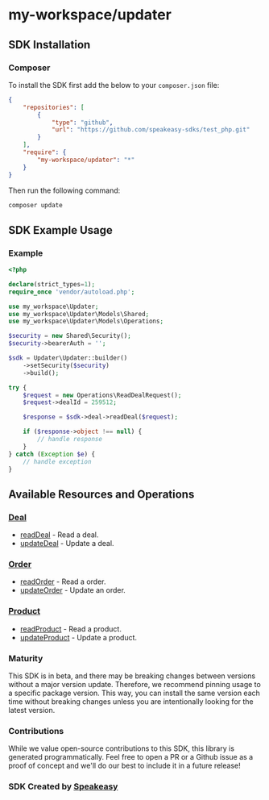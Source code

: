 # my-workspace/updater

<!-- Start SDK Installation [installation] -->
## SDK Installation

### Composer

To install the SDK first add the below to your `composer.json` file:

```json
{
    "repositories": [
        {
            "type": "github",
            "url": "https://github.com/speakeasy-sdks/test_php.git"
        }
    ],
    "require": {
        "my-workspace/updater": "*"
    }
}
```

Then run the following command:

```bash
composer update
```
<!-- End SDK Installation [installation] -->

<!-- Start SDK Example Usage [usage] -->
## SDK Example Usage

### Example

```php
<?php

declare(strict_types=1);
require_once 'vendor/autoload.php';

use my_workspace\Updater;
use my_workspace\Updater\Models\Shared;
use my_workspace\Updater\Models\Operations;

$security = new Shared\Security();
$security->bearerAuth = '';

$sdk = Updater\Updater::builder()
    ->setSecurity($security)
    ->build();

try {
    $request = new Operations\ReadDealRequest();
    $request->dealId = 259512;

    $response = $sdk->deal->readDeal($request);

    if ($response->object !== null) {
        // handle response
    }
} catch (Exception $e) {
    // handle exception
}

```
<!-- End SDK Example Usage [usage] -->

<!-- Start Available Resources and Operations [operations] -->
## Available Resources and Operations

### [Deal](docs/sdks/deal/README.md)

* [readDeal](docs/sdks/deal/README.md#readdeal) - Read a deal.
* [updateDeal](docs/sdks/deal/README.md#updatedeal) - Update a deal.

### [Order](docs/sdks/order/README.md)

* [readOrder](docs/sdks/order/README.md#readorder) - Read a order.
* [updateOrder](docs/sdks/order/README.md#updateorder) - Update an order.

### [Product](docs/sdks/product/README.md)

* [readProduct](docs/sdks/product/README.md#readproduct) - Read a product.
* [updateProduct](docs/sdks/product/README.md#updateproduct) - Update a product.
<!-- End Available Resources and Operations [operations] -->



<!-- Placeholder for Future Speakeasy SDK Sections -->



### Maturity

This SDK is in beta, and there may be breaking changes between versions without a major version update. Therefore, we recommend pinning usage
to a specific package version. This way, you can install the same version each time without breaking changes unless you are intentionally
looking for the latest version.

### Contributions

While we value open-source contributions to this SDK, this library is generated programmatically.
Feel free to open a PR or a Github issue as a proof of concept and we'll do our best to include it in a future release!

### SDK Created by [Speakeasy](https://docs.speakeasyapi.dev/docs/using-speakeasy/client-sdks)
